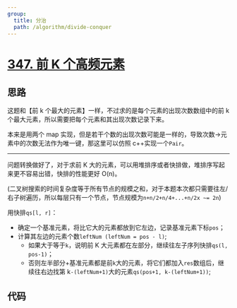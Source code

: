 ```yaml
---
group:
  title: 分治
  path: /algorithm/divide-conquer
---
```


# [347. 前 K 个高频元素](https://leetcode.cn/problems/top-k-frequent-elements/?favorite=2cktkvj)

## 思路

这题和【前 k 个最大的元素】一样，不过求的是每个元素的出现次数数组中的前 k 个最大元素，所以需要把每个元素和其出现次数记录下来。

本来是用两个 map 实现，但是若干个数的出现次数可能是一样的，导致次数->元素中的次数无法作为唯一键，那这里可以仿照 c++实现一个`Pair`。

---

问题转换做好了，对于求前 K 大的元素，可以用堆排序或者快排做，堆排序写起来更不容易出错，快排的性能更好 O(n)。

(二叉树搜索的时间复杂度等于所有节点的规模之和，对于本题本次都只需要往左/右子树遍历，所以每层只有一个节点，节点规模为`n+n/2+n/4+...+n/2x ~= 2n`)

用快排`qs[l, r]`：

- 确定一个基准元素，将比它大的元素都放到它左边，记录基准元素下标`pos`；
- 计算其左边的元素个数`leftNum (leftNum = pos - l)`;
  - 如果大于等于`k`，说明前 K 大元素都在左部分，继续往左子序列快排`qs(l, pos-1)`；
  - 否则左半部分+基准元素都是前`k`大的元素，将它们都加入`res`数组后，继续往右边找第 k`-(leftNum+1)`大的元素`qs(pos+1, k-(leftNum+1))`;

## 代码

<code src='./index.tsx'></code>
